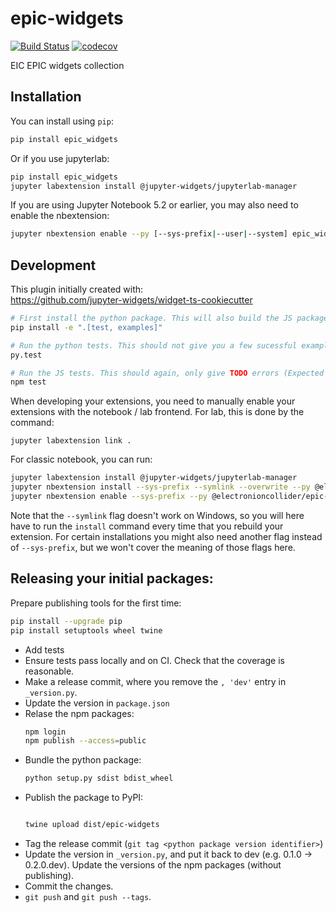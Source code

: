 
# epic-widgets

[![Build Status](https://travis-ci.org/DraTeots/epic-widgets.svg?branch=master)](https://travis-ci.org/DraTeots/epic_widgets)
[![codecov](https://codecov.io/gh/DraTeots/epic-widgets/branch/master/graph/badge.svg)](https://codecov.io/gh/DraTeots/epic-widgets)


EIC EPIC widgets collection

## Installation

You can install using `pip`:

```bash
pip install epic_widgets
```

Or if you use jupyterlab:

```bash
pip install epic_widgets
jupyter labextension install @jupyter-widgets/jupyterlab-manager
```

If you are using Jupyter Notebook 5.2 or earlier, you may also need to enable
the nbextension:
```bash
jupyter nbextension enable --py [--sys-prefix|--user|--system] epic_widgets
```

## Development

This plugin initially created with:  
https://github.com/jupyter-widgets/widget-ts-cookiecutter

```bash
# First install the python package. This will also build the JS packages.
pip install -e ".[test, examples]"

# Run the python tests. This should not give you a few sucessful example tests
py.test

# Run the JS tests. This should again, only give TODO errors (Expected 'Value' to equal 'Expected value'):
npm test
```

When developing your extensions, you need to manually enable your extensions with the
notebook / lab frontend. For lab, this is done by the command:

```
jupyter labextension link .
```

For classic notebook, you can run:

```bash
jupyter labextension install @jupyter-widgets/jupyterlab-manager
jupyter nbextension install --sys-prefix --symlink --overwrite --py @electronioncollider/epic-widgets
jupyter nbextension enable --sys-prefix --py @electronioncollider/epic-widgets
```

Note that the `--symlink` flag doesn't work on Windows, so you will here have to run
the `install` command every time that you rebuild your extension. For certain installations
you might also need another flag instead of `--sys-prefix`, but we won't cover the meaning
of those flags here.


## Releasing your initial packages:

Prepare publishing tools for the first time:

```bash
pip install --upgrade pip
pip install setuptools wheel twine
```

- Add tests
- Ensure tests pass locally and on CI. Check that the coverage is reasonable.
- Make a release commit, where you remove the `, 'dev'` entry in `_version.py`.
- Update the version in `package.json`
- Relase the npm packages:
  ```bash
  npm login
  npm publish --access=public
  ```
- Bundle the python package: 
  ```bash
  python setup.py sdist bdist_wheel
  ```
- Publish the package to PyPI:
  ```bash
  
  twine upload dist/epic-widgets
  ```
- Tag the release commit (`git tag <python package version identifier>`)
- Update the version in `_version.py`, and put it back to dev (e.g. 0.1.0 -> 0.2.0.dev).
  Update the versions of the npm packages (without publishing).
- Commit the changes.
- `git push` and `git push --tags`.
